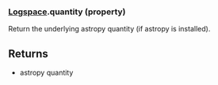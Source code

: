 ### [Logspace](Logspace.md).quantity (property)




Return the underlying astropy quantity (if astropy is installed).

Returns
--------
* astropy quantity

